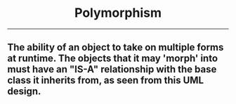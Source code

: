 <h1 align="center">Polymorphism</h1>

---
The ability of an object to take on multiple forms at runtime. The objects that it may 'morph' into must have an "IS-A" relationship with the base class it inherits from, as seen from this UML design.
---

<img>


